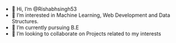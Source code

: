 - 👋 Hi, I’m @Rishabhsingh53
- 👀 I’m interested in Machine Learning, Web Development and Data Structures.
- 🌱 I’m currently pursuing B.E 
- 💞️ I’m looking to collaborate on Projects related to my interests

<!---
Rishabhsingh53/Rishabhsingh53 is a ✨ special ✨ repository because its `README.md` (this file) appears on your GitHub profile.
You can click the Preview link to take a look at your changes.
--->
